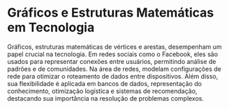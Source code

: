 # Gráficos e Estruturas Matemáticas em Tecnologia

Gráficos, estruturas matemáticas de vértices e arestas, desempenham um papel crucial na tecnologia. Em redes sociais como o Facebook, eles são usados para representar conexões entre usuários, permitindo análise de padrões e de comunidades. Na área de redes, modelam configurações de rede para otimizar o roteamento de dados entre dispositivos. Além disso, sua flexibilidade é aplicada em bancos de dados, representação do conhecimento, otimização logística e sistemas de recomendação, destacando sua importância na resolução de problemas complexos.
